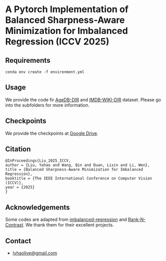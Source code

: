 # A Pytorch Implementation of Balanced Sharpness-Aware Minimization for Imbalanced Regression (ICCV 2025)

## Requirements
`conda env create -f environment.yml`


## Usage
We provide the code fir [AgeDB-DIR](https://github.com/manmanjun/BSAM_for_Imbalanced_Regression/tree/main/agedb) and [IMDB-WIKI-DIR](https://github.com/manmanjun/BSAM_for_Imbalanced_Regression/tree/main/imdb-wiki) dataset. Please go into the subfolders for more information.


## Checkpoints
We provide the checkpoints at [Google Drive](https://drive.google.com/drive/folders/1pKHuMx4s3iR9Cp8qGr7DAYFQRf9UyRTf?usp=drive_link).

## Citation
```
@InProceedings{Liu_2025_ICCV,
author = {Liu, Yahao and Wang, Qin and Duan, Lixin and Li, Wen},
title = {Balanced Sharpness-Aware Minimization for Imbalanced Regression},
booktitle = {The IEEE International Conference on Computer Vision (ICCV)},
year = {2025}
}
```
## Acknowledgements
Some codes are adapted from [imbalanced-regression](https://github.com/YyzHarry/imbalanced-regression/tree/main) and [Rank-N-Contrast](https://github.com/kaiwenzha/Rank-N-Contrast). We thank them for their excellent projects.

## Contact
- lyhaolive@gmail.com
